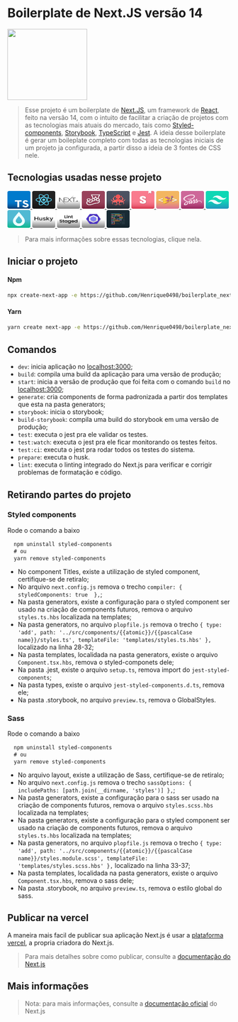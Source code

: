 # Boilerplate de Next.JS versão 14
<div>
  <a href="https://github.com/Henrique0498/boilerplate_nextjs">
    <image  height="160" width="180" src="https://github.com/Henrique0498/Henrique0498/blob/main/img/Logo.svg" align="center"/>
  </a>
    
  >Esse projeto é um boilerplate de [Next.JS](https://nextjs.org/), um framework de [React](https://pt-br.reactjs.org/), feito na versão 14, com o intuito de facilitar a criação de projetos com as tecnologias mais atuais do mercado, tais como [Styled-components](https://styled-components.com/), [Storybook](https://storybook.js.org/), [TypeScript](https://www.typescriptlang.org/pt/) e [Jest](https://jestjs.io/pt-BR/). A ideia desse boilerplate é gerar um boileplate completo com todas as tecnologias iniciais de um projeto ja configurada, a partir disso a ideia de 3 fontes de CSS nele.
</div>

## Tecnologias usadas nesse projeto
<div>
  <a href="https://www.typescriptlang.org/pt/">
    <img height="40" width="52" src="https://github.com/Henrique0498/Henrique0498/blob/main/img/TypeScript.svg" title="Typescript" alt="Typescript"/>
  </a>
  <a href="https://pt-br.reactjs.org/">
    <img height="40" width="52" src="https://github.com/Henrique0498/Henrique0498/blob/main/img/React.svg" title="React" alt="React"/>
  </a>
  <a href="https://nextjs.org/">
    <img height="40" width="52" src="https://github.com/Henrique0498/Henrique0498/blob/main/img/Next.svg" title="Next.js" alt="Next.js"/>
  </a>
  <a href="https://jestjs.io/pt-BR/">
    <img height="40" width="52" src="https://github.com/Henrique0498/Henrique0498/blob/main/img/Jest.svg" title="Jest" alt="Jest"/>
  </a>
  <a href="https://testing-library.com/">
    <img height="40" width="52" src="https://github.com/Henrique0498/Henrique0498/blob/main/img/Testing%20Libory.svg" title="Testing Libory" alt="Testing Libory"/>
  </a>
  <a href="https://storybook.js.org/docs/react/why-storybook">
    <img height="40" width="52" src="https://github.com/Henrique0498/Henrique0498/blob/main/img/Storybook.svg" title="Storybook" alt="Storybook"/>
  </a>
  <a href="https://styled-components.com/">
    <img height="40" width="52" src="https://github.com/Henrique0498/Henrique0498/blob/main/img/Styled-Components.svg" title="styled-components" alt="styled-components"/>
  </a>
  <a href="https://sass-lang.com/">
    <img height="40" width="52" src="https://github.com/Henrique0498/Henrique0498/blob/main/img/Sass.svg" title="Sass" alt="Sass"/>
  </a>
  <a href="https://tailwindcss.com/">
    <img height="40" width="52" src="https://github.com/Henrique0498/Henrique0498/blob/main/img/Tailwind.svg" title="Tailwind" alt="Tailwind"/>
  </a>
  <a href="https://plopjs.com/">
    <img height="40" width="52" src="https://github.com/Henrique0498/Henrique0498/blob/main/img/Plopjs.svg" title="Plopjs" alt="Plopjs"/>
  </a>
  <a href="https://typicode.github.io/husky/">
    <img height="40" width="52" src="https://github.com/Henrique0498/Henrique0498/blob/main/img/Husky.svg" title="Husky" alt="Husky"/>
  </a>
  <a href="https://github.com/lint-staged/lint-staged">
    <img height="40" width="52" src="https://github.com/Henrique0498/Henrique0498/blob/main/img/Lint-Staged.svg" title="Lint-Staged" alt="Lint-Staged"/>
  </a>
  <a href="https://eslint.org/">
    <img height="40" width="52" src="https://github.com/Henrique0498/Henrique0498/blob/main/img/Eslint.svg" title="Eslint" alt="Eslint"/>
  </a>
  <a href="https://prettier.io/">
    <img height="40" width="52" src="https://github.com/Henrique0498/Henrique0498/blob/main/img/Prettier.svg" title="Prettier" alt="Prettier"/>
  </a>
</div>

>Para mais informações sobre essas tecnologias, clique nela.

## Iniciar o projeto
#### Npm
```bash
npx create-next-app -e https://github.com/Henrique0498/boilerplate_nextjs
```

#### Yarn
```bash
yarn create next-app -e https://github.com/Henrique0498/boilerplate_nextjs
```

## Comandos
- `dev`: inicia aplicação no [localhost:3000](http://localhost:3000);
- `build`: compila uma build da aplicação para uma versão de produção;
- `start`: inicia a versão de produção que foi feita com o comando `build` no [localhost:3000](http://localhost:3000);
- `generate`: cria components de forma padronizada a partir dos templates que esta na pasta generators;
- `storybook`: inicia o storybook;
- `build-storybook`: compila uma build do storybook em uma versão de produção;
- `test`: executa o jest pra ele validar os testes.
- `test:watch`: executa o jest pra ele ficar monitorando os testes feitos.
- `test:ci`: executa o jest pra rodar todos os testes do sistema.
- `prepare`: executa o husk.
- `lint`: executa o linting integrado do Next.js para verificar e corrigir problemas de formatação e código.

## Retirando partes do projeto
### Styled components
Rode o comando a baixo
```
  npm uninstall styled-components
  # ou
  yarn remove styled-components
```
- No component Titles, existe a utilização de styled component, certifique-se de retiralo;
- No arquivo `next.config.js` remova o trecho `compiler: {    styledComponents: true  },`;
- Na pasta generators, existe a configuração para o styled component ser usado na criação de components futuros, remova o arquivo `styles.ts.hbs` localizada na templates;
- Na pasta generators, no arquivo `plopfile.js` remova o trecho `{ type: 'add', path: '../src/components/{{atomic}}/{{pascalCase name}}/styles.ts', templateFile: 'templates/styles.ts.hbs' },` localizado na linha 28-32;
- Na pasta templates, localidada na pasta generators, existe o arquivo `Component.tsx.hbs`, remova o styled-componets dele;
- Na pasta .jest, existe o arquivo `setup.ts`, remova import do `jest-styled-components`;
- Na pasta types, existe o arquivo `jest-styled-components.d.ts`, remova ele;
- Na pasta .storybook, no arquivo `preview.ts`, remova o GlobalStyles.

### Sass
Rode o comando a baixo
```
  npm uninstall styled-components
  # ou
  yarn remove styled-components
```
- No arquivo layout, existe a utilização de Sass, certifique-se de retiralo;
- No arquivo `next.config.js` remova o trecho `sassOptions: { includePaths: [path.join(__dirname, 'styles')] },`;
- Na pasta generators, existe a configuração para o sass ser usado na criação de components futuros, remova o arquivo `styles.scss.hbs` localizada na templates;
- Na pasta generators, existe a configuração para o styled component ser usado na criação de components futuros, remova o arquivo `styles.ts.hbs` localizada na templates;
- Na pasta generators, no arquivo `plopfile.js` remova o trecho `{ type: 'add', path: '../src/components/{{atomic}}/{{pascalCase name}}/styles.module.scss', templateFile: 'templates/styles.scss.hbs' },` localizado na linha 33-37;
- Na pasta templates, localidada na pasta generators, existe o arquivo `Component.tsx.hbs`, remova o sass dele;
- Na pasta .storybook, no arquivo `preview.ts`, remova o estilo global do sass.


## Publicar na vercel
A maneira mais facil de publicar sua aplicação Next.js é usar a [plataforma vercel](https://vercel.com/import?utm_medium=default-template&filter=next.js&utm_source=create-next-app&utm_campaign=create-next-app-readme), a propria criadora do Next.js.
> Para mais detalhes sobre como publicar, consulte a [documentação do Next.js](https://nextjs.org/docs/deployment)

## Mais informações
> Nota: para mais informações, consulte a [documentação oficial](https://nextjs.org/docs) do Next.js
